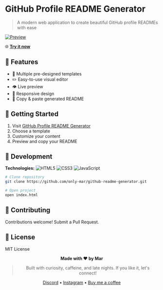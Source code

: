 # GitHub Profile README Generator

> A modern web application to create beautiful GitHub profile READMEs with ease

[![Preview](https://github.com/only-mar/github-readme-generator/blob/main/image/image.png)](https://github-readmegenerator.netlify.app/)

🌐 **[Try it now](https://github-readmegenerator.netlify.app/)**

## 🌟 Features

- 🎨 Multiple pre-designed templates
- ✏️ Easy-to-use visual editor
- 👁️ Live preview
- 📱 Responsive design
- 🔄 Copy & paste generated README

## 🚀 Getting Started

1. Visit [GitHub Profile README Generator](https://github-readmegenerator.netlify.app/)
2. Choose a template
3. Customize your content
4. Preview and copy your README

## 🔧 Development

**Technologies:**
![HTML5](https://img.shields.io/badge/HTML5-E34F26?style=flat&logo=html5&logoColor=white)
![CSS3](https://img.shields.io/badge/CSS3-1572B6?style=flat&logo=css3&logoColor=white)
![JavaScript](https://img.shields.io/badge/JavaScript-F7DF1E?style=flat&logo=javascript&logoColor=black)

```bash
# Clone repository
git clone https://github.com/only-mar/github-readme-generator.git

# Open project
open index.html
```

## 🤝 Contributing

Contributions welcome! Submit a Pull Request.

## 📄 License

MIT License

<div align="center">
  
**Made with ❤️ by Mar**

> Built with curiosity, caffeine, and late nights. If you like it, let's connect!

[Discord](link)  •  [Instagram](link)  •  [Buy me a coffee](https://buymeacoffee.com/onlymar)

</div>
